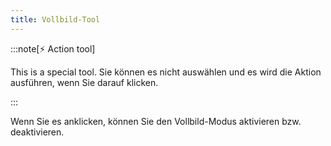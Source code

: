 ```yaml
---
title: Vollbild-Tool
---
```


:::note[⚡ Action tool]

This is a special tool.
Sie können es nicht auswählen und es wird die Aktion ausführen, wenn Sie darauf klicken.

:::

Wenn Sie es anklicken, können Sie den Vollbild-Modus aktivieren bzw. deaktivieren.
